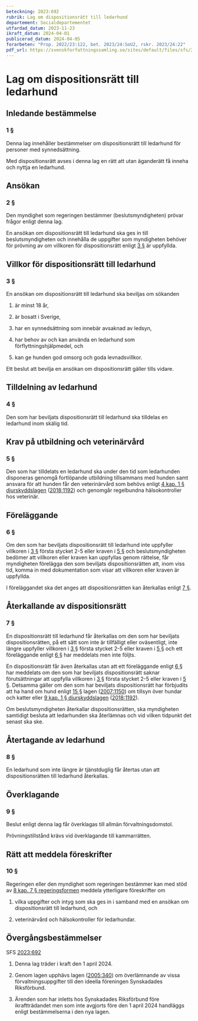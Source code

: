 ```yaml
---
beteckning: 2023:692
rubrik: Lag om dispositionsrätt till ledarhund
departement: Socialdepartementet
utfardad_datum: 2023-11-23
ikraft_datum: 2024-04-01
publicerad_datum: 2024-04-05
forarbeten: "Prop. 2022/23:122, bet. 2023/24:SoU2, rskr. 2023/24:22"
pdf_url: https://svenskforfattningssamling.se/sites/default/files/sfs/2023-11/SFS2023-692.pdf
---
```


# Lag om dispositionsrätt till ledarhund

## Inledande bestämmelse

### 1 §

Denna lag innehåller bestämmelser om dispositionsrätt till ledarhund för personer med synnedsättning.

Med dispositionsrätt avses i denna lag en rätt att utan äganderätt få inneha och nyttja en ledarhund.

## Ansökan

### 2 §

Den myndighet som regeringen bestämmer (beslutsmyndigheten) prövar frågor enligt denna lag.

En ansökan om dispositionsrätt till ledarhund ska ges in till beslutsmyndigheten och innehålla de uppgifter som myndigheten behöver för prövning av om villkoren för dispositionsrätt enligt [3 §](#3) är uppfyllda.

## Villkor för dispositionsrätt till ledarhund

### 3 §

En ansökan om dispositionsrätt till ledarhund ska beviljas om sökanden

1. är minst 18 år,

2. är bosatt i Sverige,

3. har en synnedsättning som innebär avsaknad av ledsyn,

4. har behov av och kan använda en ledarhund som förflyttningshjälpmedel, och

5. kan ge hunden god omsorg och goda levnadsvillkor.

Ett beslut att bevilja en ansökan om dispositionsrätt gäller tills vidare.

## Tilldelning av ledarhund

### 4 §

Den som har beviljats dispositionsrätt till ledarhund ska tilldelas en ledarhund inom skälig tid.

## Krav på utbildning och veterinärvård

### 5 §

Den som har tilldelats en ledarhund ska under den tid som ledarhunden disponeras genomgå fortlöpande utbildning tillsammans med hunden samt ansvara för att hunden får den veterinärvård som behövs enligt [4 kap. 1 § djurskyddslagen](https://selex.se/eli/sfs/1988/534#kap4.1) ([2018:1192](https://selex.se/eli/sfs/2018/1192)) och genomgår regelbundna hälsokontroller hos veterinär.

## Föreläggande

### 6 §

Om den som har beviljats dispositionsrätt till ledarhund inte uppfyller villkoren i [3 §](#3) första stycket 2-5 eller kraven i [5 §](#5) och beslutsmyndigheten bedömer att villkoren eller kraven kan uppfyllas genom rättelse, får myndigheten förelägga den som beviljats dispositionsrätten att, inom viss tid, komma in med dokumentation som visar att villkoren eller kraven är uppfyllda.

I föreläggandet ska det anges att dispositionsrätten kan återkallas enligt [7 §](#7).

## Återkallande av dispositionsrätt

### 7 §

En dispositionsrätt till ledarhund får återkallas om den som har beviljats dispositionsrätten, på ett sätt som inte är tillfälligt eller oväsentligt, inte längre uppfyller villkoren i [3 §](#3) första stycket 2-5 eller kraven i [5 §](#5) och ett föreläggande enligt [6 §](#6) har meddelats men inte följts.

En dispositionsrätt får även återkallas utan att ett föreläggande enligt [6 §](#6) har meddelats om den som har beviljats dispositionsrätt saknar förutsättningar att uppfylla villkoren i [3 §](#3) första stycket 2-5 eller kraven i [5 §](#5). Detsamma gäller om den som har beviljats dispositionsrätt har förbjudits att ha hand om hund enligt [15 §](#15) lagen ([2007:1150](https://selex.se/eli/sfs/2007/1150)) om tillsyn över hundar och katter eller [9 kap. 1 § djurskyddslagen](https://selex.se/eli/sfs/1988/534#kap9.1) ([2018:1192](https://selex.se/eli/sfs/2018/1192)).

Om beslutsmyndigheten återkallar dispositionsrätten, ska myndigheten samtidigt besluta att ledarhunden ska återlämnas och vid vilken tidpunkt det senast ska ske.

## Återtagande av ledarhund

### 8 §

En ledarhund som inte längre är tjänstduglig får återtas utan att dispositionsrätten till ledarhund återkallas.

## Överklagande

### 9 §

Beslut enligt denna lag får överklagas till allmän förvaltningsdomstol.

Prövningstillstånd krävs vid överklagande till kammarrätten.

## Rätt att meddela föreskrifter

### 10 §

Regeringen eller den myndighet som regeringen bestämmer kan med stöd av [8 kap. 7 § regeringsformen](https://selex.se/eli/sfs/1974/152#kap8.7) meddela ytterligare föreskrifter om

1. vilka uppgifter och intyg som ska ges in i samband med en ansökan om dispositionsrätt till ledarhund, och

2. veterinärvård och hälsokontroller för ledarhundar.

## Övergångsbestämmelser

SFS [2023:692](https://selex.se/eli/sfs/2023/692)

1. Denna lag träder i kraft den 1 april 2024.

2. Genom lagen upphävs lagen ([2005:340](https://selex.se/eli/sfs/2005/340)) om överlämnande av vissa förvaltningsuppgifter till den ideella föreningen Synskadades Riksförbund.

3. Ärenden som har inletts hos Synskadades Riksförbund före ikraftträdandet men som inte avgjorts före den 1 april 2024 handläggs enligt bestämmelserna i den nya lagen.